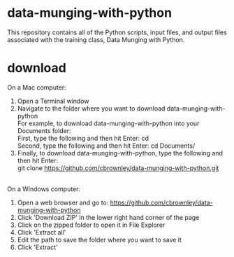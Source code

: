 data-munging-with-python
========================

This repository contains all of the Python scripts, input files, and output files associated with the training class, Data Munging with Python. <br>

download
========================
On a Mac computer: <br>
1. Open a Terminal window <br>
2. Navigate to the folder where you want to download data-munging-with-python <br>
      For example, to download data-munging-with-python into your Documents folder: <br>
          First, type the following and then hit Enter: cd <br>
          Second, type the following and then hit Enter: cd Documents/ <br>
3. Finally, to download data-munging-with-python, type the following and then hit Enter: <br>
      git clone https://github.com/cbrownley/data-munging-with-python.git <br><br>

On a Windows computer: <br>
1. Open a web browser and go to: https://github.com/cbrownley/data-munging-with-python <br>
2. Click 'Download ZIP' in the lower right hand corner of the page <br>
3. Click on the zipped folder to open it in File Explorer <br>
4. Click 'Extract all' <br>
5. Edit the path to save the folder where you want to save it <br>
6. Click 'Extract' <br>
